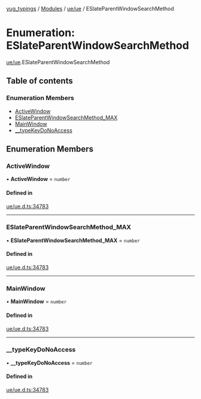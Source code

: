 [yug_typings](../README.md) / [Modules](../modules.md) / [ue/ue](../modules/ue_ue.md) / ESlateParentWindowSearchMethod

# Enumeration: ESlateParentWindowSearchMethod

[ue/ue](../modules/ue_ue.md).ESlateParentWindowSearchMethod

## Table of contents

### Enumeration Members

- [ActiveWindow](ue_ue.ESlateParentWindowSearchMethod.md#activewindow)
- [ESlateParentWindowSearchMethod\_MAX](ue_ue.ESlateParentWindowSearchMethod.md#eslateparentwindowsearchmethod_max)
- [MainWindow](ue_ue.ESlateParentWindowSearchMethod.md#mainwindow)
- [\_\_typeKeyDoNoAccess](ue_ue.ESlateParentWindowSearchMethod.md#__typekeydonoaccess)

## Enumeration Members

### ActiveWindow

• **ActiveWindow** = `number`

#### Defined in

[ue/ue.d.ts:34783](https://github.com/YugMetaverse/yug_typings/blob/b7d9b19/ue/ue.d.ts#L34783)

___

### ESlateParentWindowSearchMethod\_MAX

• **ESlateParentWindowSearchMethod\_MAX** = `number`

#### Defined in

[ue/ue.d.ts:34783](https://github.com/YugMetaverse/yug_typings/blob/b7d9b19/ue/ue.d.ts#L34783)

___

### MainWindow

• **MainWindow** = `number`

#### Defined in

[ue/ue.d.ts:34783](https://github.com/YugMetaverse/yug_typings/blob/b7d9b19/ue/ue.d.ts#L34783)

___

### \_\_typeKeyDoNoAccess

• **\_\_typeKeyDoNoAccess** = `number`

#### Defined in

[ue/ue.d.ts:34783](https://github.com/YugMetaverse/yug_typings/blob/b7d9b19/ue/ue.d.ts#L34783)
